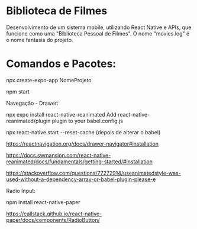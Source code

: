 # Biblioteca de Filmes
Desenvolvimento de um sistema mobile, utilizando React Native e APIs, que funcione como uma "Biblioteca Pessoal de Filmes".
O nome "movies.log" é o nome fantasia do projeto.

# Comandos e Pacotes:

npx create-expo-app NomeProjeto

npm start


Navegação - Drawer:

npx expo install react-native-reanimated
Add react-native-reanimated/plugin plugin to your babel.config.js

npx react-native start --reset-cache (depois de alterar o babel)

https://reactnavigation.org/docs/drawer-navigator#installation

https://docs.swmansion.com/react-native-reanimated/docs/fundamentals/getting-started/#installation

https://stackoverflow.com/questions/77272914/useanimatedstyle-was-used-without-a-dependency-array-or-babel-plugin-please-e


Radio Input:

npm install react-native-paper

https://callstack.github.io/react-native-paper/docs/components/RadioButton/